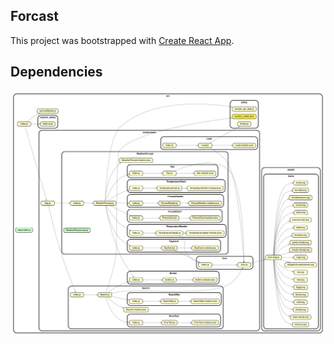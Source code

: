 ## Forcast

This project was bootstrapped with [Create React App](https://github.com/facebook/create-react-app).

## Dependencies
![Alt text](https://raw.githubusercontent.com/gmbugua/Forcast/master/dependencygraph.svg?sanitize=true)
